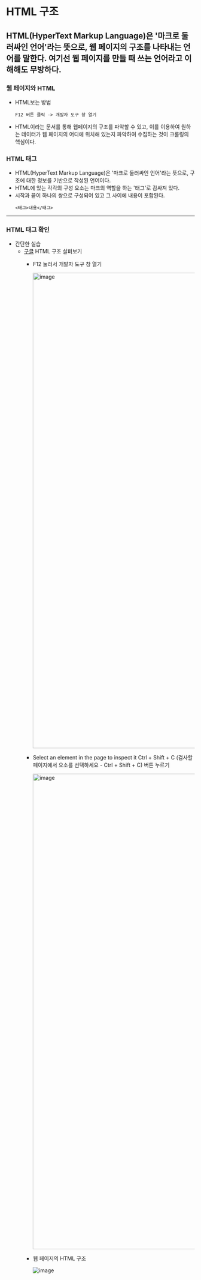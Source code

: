 # HTML 구조 
## HTML(HyperText Markup Language)은 '마크로 둘러싸인 언어'라는 뜻으로, 웹 페이지의 구조를 나타내는 언어를 말한다. 여기선 웹 페이지를 만들 때 쓰는 언어라고 이해해도 무방하다.

### 웹 페이지와 HTML
- HTML보는 방법
  ```
  F12 버튼 클릭 -> 개발자 도구 창 열기
  ```
- HTML이라는 문서를 통해 웹페이지의 구조를 파악할 수 있고, 이를 이용하여 원하는 데이터가 웹 페이지의 어디에 위치해 있는지 파악하여 수집하는 것이 크롤링의 핵심이다.


### HTML 태그
- HTML(HyperText Markup Language)은 '마크로 둘러싸인 언어'라는 뜻으로, 구조에 대한 정보를 기반으로 작성된 언어이다.
- HTML에 있는 각각의 구성 요소는 마크의 역할을 하는 '태그'로 감싸져 있다.
- 시작과 끝이 하나의 쌍으로 구성되어 있고 그 사이에 내용이 포함된다.
  ```
  <태그>내용</태그>
  ```
<hr>

### HTML 태그 확인
- 간단한 실습 
  - [구글](https://www.google.co.kr/) HTML 구조 살펴보기
    - F12 눌러서 개발자 도구 창 열기
      
      <img width="1267" alt="image" src="https://user-images.githubusercontent.com/83554018/158385789-cfff7c60-d11f-4283-9953-4cbcfa6acc4c.png">
    
    - Select an element in the page to inspect it Ctrl + Shift + C (검사할 페이지에서 요소를 선택하세요 - Ctrl + Shift + C) 버튼 누르기
    
      <img width="1267" alt="image" src="https://user-images.githubusercontent.com/83554018/158386657-8dc1e60d-b631-4c83-a339-2a00abc40456.png">
    
    - 웹 페이지의 HTML 구조
    
      ![image](https://user-images.githubusercontent.com/83554018/158388747-3d5ad195-585a-4d8b-be9a-336abd900156.png)


